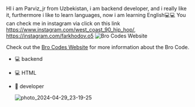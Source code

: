 HI i am Parviz_jr from Uzbekistan, i am backend developer, and i really like it, furthermore i like to learn languages, now i am learning English💻💻
You can check me in instagram via click on this link https://www.instagram.com/west_coast_90_hip_hop/, https://instagram.com/farkhodov.o5
![Bro Codes Website](path/to/your/screenshot.png)

Check out the [Bro Codes Website](https://brocode.org/the-code/) for more information about the Bro Code.



* 💻 backend 
* 💻 HTML
* 📴 developer

  ![photo_2024-04-29_23-19-25](https://github.com/parvizjr3/parvizjr3/assets/168835432/fe8c712d-ed8f-47fd-bac9-d3300c79d75b)
